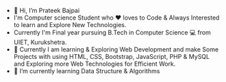- 👋 Hi, I’m Prateek Bajpai
- I'm Computer science Student who ❤ loves to Code & Always Interested to learn and Explore New Technologies. 
- Currently I'm Final year pursuing B.Tech in Computer Science 💻 from UIET, Kurukshetra.
- 👀 Currently I am learning & Exploring Web Development and make Some Projects with using HTML, CSS, Bootstrap, JavaScript, PHP & MySQL and Exploring more Web Technologies for Efficient Work.
- 🌱 I’m currently learning Data Structure & Algorithms
